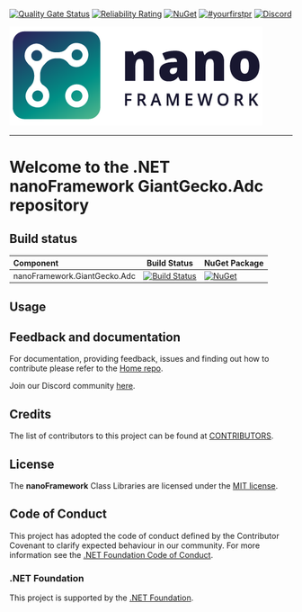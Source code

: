 [![Quality Gate Status](https://sonarcloud.io/api/project_badges/measure?project=nanoframework_nanoFramework.GiantGecko.Adc&metric=alert_status)](https://sonarcloud.io/dashboard?id=nanoframework_nanoFramework.GiantGecko.Adc) [![Reliability Rating](https://sonarcloud.io/api/project_badges/measure?project=nanoframework_nanoFramework.GiantGecko.Adc&metric=reliability_rating)](https://sonarcloud.io/dashboard?id=nanoframework_nanoFramework.GiantGecko.Adc) [![NuGet](https://img.shields.io/nuget/dt/nanoFramework.GiantGecko.Adc.svg?label=NuGet&style=flat&logo=nuget)](https://www.nuget.org/packages/nanoFramework.GiantGecko.Adc/) [![#yourfirstpr](https://img.shields.io/badge/first--timers--only-friendly-blue.svg)](https://github.com/nanoframework/Home/blob/main/CONTRIBUTING.md) [![Discord](https://img.shields.io/discord/478725473862549535.svg?logo=discord&logoColor=white&label=Discord&color=7289DA)](https://discord.gg/gCyBu8T)

![nanoFramework logo](https://raw.githubusercontent.com/nanoframework/Home/main/resources/logo/nanoFramework-repo-logo.png)

-----

# Welcome to the .NET **nanoFramework** GiantGecko.Adc repository

## Build status

| Component | Build Status | NuGet Package |
|:-|---|---|
| nanoFramework.GiantGecko.Adc | [![Build Status](https://dev.azure.com/nanoframework/nanoFramework.GiantGecko.Adc/_apis/build/status/nanoFramework.GiantGecko.Adc?branchName=main)](https://dev.azure.com/nanoframework/nanoFramework.GiantGecko.Adc/_build/latest?definitionId=98&branchName=main) | [![NuGet](https://img.shields.io/nuget/v/nanoFramework.GiantGecko.Adc.svg?label=NuGet&style=flat&logo=nuget)](https://www.nuget.org/packages/nanoFramework.GiantGecko.Adc/) |

## Usage

## Feedback and documentation

For documentation, providing feedback, issues and finding out how to contribute please refer to the [Home repo](https://github.com/nanoframework/Home).

Join our Discord community [here](https://discord.gg/gCyBu8T).

## Credits

The list of contributors to this project can be found at [CONTRIBUTORS](https://github.com/nanoframework/Home/blob/main/CONTRIBUTORS.md).

## License

The **nanoFramework** Class Libraries are licensed under the [MIT license](LICENSE.md).

## Code of Conduct

This project has adopted the code of conduct defined by the Contributor Covenant to clarify expected behaviour in our community.
For more information see the [.NET Foundation Code of Conduct](https://dotnetfoundation.org/code-of-conduct).

### .NET Foundation

This project is supported by the [.NET Foundation](https://dotnetfoundation.org).
